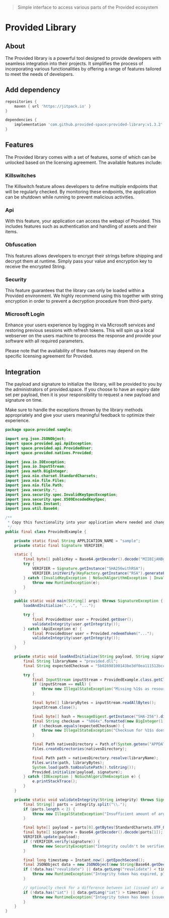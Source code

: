 > Simple interface to access various parts of the Provided ecosystem

# Provided Library
## About
The Provided library is a powerful tool designed to provide developers with seamless integration into their projects. It simplifies the process of incorporating various functionalities by offering a range of features tailored to meet the needs of developers.

## Add dependency
```groovy
repositories {
    maven { url 'https://jitpack.io' }
}

dependencies {
    implementation 'com.github.provided-space:provided-library:v1.3.2'
}
```

## Features
The Provided library comes with a set of features, some of which can be unlocked based on the licensing agreement. The available features include:

### Killswitches
The Killswitch feature allows developers to define multiple endpoints that will be regularly checked. By monitoring these endpoints, the application can be shutdown while running to prevent malicious activities.

### Api
With this feature, your application can access the webapi of Provided.
This includes features such as authentication and handling of assets and their items.

### Obfuscation
This features allows developers to encrypt their strings before shipping and decrypt them at runtime. Simply pass your value and encryption key to receive the encrypted String.

### Security
This feature guarantees that the library can only be loaded within a Provided environment.
We highly recommend using this together with string encryption in order to prevent a decryption procedure from third-party.

### Microsoft Login
Enhance your users experience by logging in via Microsoft services and restoring previous sessions with refresh tokens.
This will spin up a local webserver on the users machine to process the response and provide your software with all required parameters.

Please note that the availability of these features may depend on the specific licensing agreement for Provided.

## Integration
The payload and signature to initialize the library, will be provided to you by the administrators of provided.space.
If you choose to have an expiry date set per payload, then it is your responsibility to request a new payload and signature on time.

Make sure to handle the exceptions thrown by the library methods appropriately and give your users meaningful feedback to optimize their experience.

```java
package space.provided.sample;

import org.json.JSONObject;
import space.provided.api.ApiException;
import space.provided.api.ProvidedUser;
import space.provided.natives.Provided;

import java.io.IOException;
import java.io.InputStream;
import java.math.BigInteger;
import java.nio.charset.StandardCharsets;
import java.nio.file.Files;
import java.nio.file.Path;
import java.security.*;
import java.security.spec.InvalidKeySpecException;
import java.security.spec.X509EncodedKeySpec;
import java.time.Instant;
import java.util.Base64;

/**
 * Copy this functionality into your application where needed and change all dynamic data (app name constant, payload and signature).
 */
public final class ProvidedExample {

    private static final String APPLICATION_NAME = "sample";
    private static final Signature VERIFIER;

    static {
        final byte[] publicKey = Base64.getDecoder().decode("MIIBIjANBgkqhkiG9w0BAQEFAAOCAQ8AMIIBCgKCAQEA0MABmJAqZciwuXDpOnBFDpd0AGBalvHFTT8sGk2PkQUysRcCBm5LPrHAzR8fZccqiYGVnQhnp/EHiTleDIjuiuV/bTksXdjcnYlokoJ+n1mze+tpOtnFhBgMExp9TdEt85Nue/Ai/OSkQ/goOq+Xohv1j7kvlS3J5cUYhbBOi2rGXkhSXozqVScHIoHUaA9+MFhw3iu3OC2jBoQvy8EWhJOShWvgsJZvZl/bW1jsJzWfpLHXPXU/6HdWQQ2GGZKrJ0gT3/V0F1z8Hvmq7jADceYFiU/eIkHsnaPdLKuSCaf7KicpduXoRs38r4bujUmbjO4zH5AeCM4RUD84uMh9ZQIDAQAB");
        try {
            VERIFIER = Signature.getInstance("SHA256withRSA");
            VERIFIER.initVerify(KeyFactory.getInstance("RSA").generatePublic(new X509EncodedKeySpec(publicKey)));
        } catch (InvalidKeyException | NoSuchAlgorithmException | InvalidKeySpecException e) {
            throw new RuntimeException(e);
        }
    }

    public static void main(String[] args) throws SignatureException {
        loadAndInitialize("...", "...");

        try {
            final ProvidedUser user = Provided.getUser();
            validateIntegrity(user.getIntegrity());
        } catch (ApiException e) {
            final ProvidedUser user = Provided.redeemToken("...");
            validateIntegrity(user.getIntegrity());
        }
    }

    private static void loadAndInitialize(String payload, String signature) {
        final String libraryName = "provided.dll";
        final String expectedChecksum = "5b02698100143be3df0ea111512bcc491aeeb5dd472d4987f855eca88381f631";

        try {
            final InputStream inputStream = ProvidedExample.class.getClassLoader().getResourceAsStream(libraryName);
            if (inputStream == null) {
                throw new IllegalStateException("Missing %1$s as resource.".formatted(libraryName));
            }

            final byte[] libraryBytes = inputStream.readAllBytes();
            inputStream.close();

            final byte[] hash = MessageDigest.getInstance("SHA-256").digest(libraryBytes);
            final String checksum = "%064x".formatted(new BigInteger(1, hash));
            if (!checksum.equals(expectedChecksum)) {
                throw new IllegalStateException("Checksum for %1$s does not match expectation.".formatted(libraryName));
            }

            final Path nativesDirectory = Path.of(System.getenv("APPDATA"), "Provided", "applications", APPLICATION_NAME, "natives");
            Files.createDirectories(nativesDirectory);

            final Path path = nativesDirectory.resolve(libraryName);
            Files.write(path, libraryBytes);
            System.load(path.toAbsolutePath().toString());
            Provided.initialize(payload, signature);
        } catch (IOException | NoSuchAlgorithmException e) {
            e.printStackTrace();
        }
    }

    private static void validateIntegrity(String integrity) throws SignatureException, SecurityException {
        final String[] parts = integrity.split("\\.");
        if (parts.length < 2) {
            throw new IllegalStateException("Insufficient amount of arguments to validate integrity.");
        }

        final byte[] payload = parts[0].getBytes(StandardCharsets.UTF_8);
        final byte[] signature = Base64.getDecoder().decode(parts[1]);
        VERIFIER.update(payload);
        if (!VERIFIER.verify(signature)) {
            throw new SecurityException("Integrity couldn't be verified due to invalid signature.");
        }

        final long timestamp = Instant.now().getEpochSecond();
        final JSONObject data = new JSONObject(new String(Base64.getDecoder().decode(payload)));
        if (!data.has("revalidate") || data.getLong("revalidate") < timestamp) {
            throw new RuntimeException("Integrity token has expired, please login again.");
        }

        // optionally check for a difference between iat (issued at) and timestamp lower than a certain threshold value.
        if (!data.has("iat") || data.getLong("iat") > timestamp) {
            throw new RuntimeException("Integrity token has been issued out of valid range, please check your system time and login again.");
        }
    }
}
```
